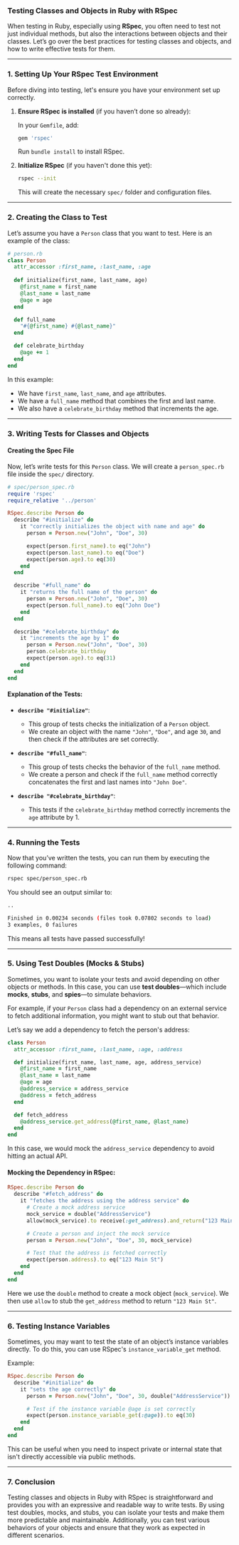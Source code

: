 ### **Testing Classes and Objects in Ruby with RSpec**

When testing in Ruby, especially using **RSpec**, you often need to test not just individual methods, but also the interactions between objects and their classes. Let’s go over the best practices for testing classes and objects, and how to write effective tests for them.

---

### **1. Setting Up Your RSpec Test Environment**

Before diving into testing, let's ensure you have your environment set up correctly.

1. **Ensure RSpec is installed** (if you haven’t done so already):
   
   In your `Gemfile`, add:

   ```ruby
   gem 'rspec'
   ```

   Run `bundle install` to install RSpec.

2. **Initialize RSpec** (if you haven't done this yet):

   ```bash
   rspec --init
   ```

   This will create the necessary `spec/` folder and configuration files.

---

### **2. Creating the Class to Test**

Let’s assume you have a `Person` class that you want to test. Here is an example of the class:

```ruby
# person.rb
class Person
  attr_accessor :first_name, :last_name, :age
  
  def initialize(first_name, last_name, age)
    @first_name = first_name
    @last_name = last_name
    @age = age
  end

  def full_name
    "#{@first_name} #{@last_name}"
  end

  def celebrate_birthday
    @age += 1
  end
end
```

In this example:
- We have `first_name`, `last_name`, and `age` attributes.
- We have a `full_name` method that combines the first and last name.
- We also have a `celebrate_birthday` method that increments the age.

---

### **3. Writing Tests for Classes and Objects**

#### **Creating the Spec File**

Now, let’s write tests for this `Person` class. We will create a `person_spec.rb` file inside the `spec/` directory.

```ruby
# spec/person_spec.rb
require 'rspec'
require_relative '../person'

RSpec.describe Person do
  describe "#initialize" do
    it "correctly initializes the object with name and age" do
      person = Person.new("John", "Doe", 30)

      expect(person.first_name).to eq("John")
      expect(person.last_name).to eq("Doe")
      expect(person.age).to eq(30)
    end
  end

  describe "#full_name" do
    it "returns the full name of the person" do
      person = Person.new("John", "Doe", 30)
      expect(person.full_name).to eq("John Doe")
    end
  end

  describe "#celebrate_birthday" do
    it "increments the age by 1" do
      person = Person.new("John", "Doe", 30)
      person.celebrate_birthday
      expect(person.age).to eq(31)
    end
  end
end
```

#### **Explanation of the Tests**:

- **`describe "#initialize"`**:
  - This group of tests checks the initialization of a `Person` object.
  - We create an object with the name `"John"`, `"Doe"`, and age `30`, and then check if the attributes are set correctly.
  
- **`describe "#full_name"`**:
  - This group of tests checks the behavior of the `full_name` method.
  - We create a person and check if the `full_name` method correctly concatenates the first and last names into `"John Doe"`.

- **`describe "#celebrate_birthday"`**:
  - This tests if the `celebrate_birthday` method correctly increments the `age` attribute by 1.

---

### **4. Running the Tests**

Now that you’ve written the tests, you can run them by executing the following command:

```bash
rspec spec/person_spec.rb
```

You should see an output similar to:

```bash
..

Finished in 0.00234 seconds (files took 0.07802 seconds to load)
3 examples, 0 failures
```

This means all tests have passed successfully!

---

### **5. Using Test Doubles (Mocks & Stubs)**

Sometimes, you want to isolate your tests and avoid depending on other objects or methods. In this case, you can use **test doubles**—which include **mocks**, **stubs**, and **spies**—to simulate behaviors.

For example, if your `Person` class had a dependency on an external service to fetch additional information, you might want to stub out that behavior.

Let’s say we add a dependency to fetch the person's address:

```ruby
class Person
  attr_accessor :first_name, :last_name, :age, :address

  def initialize(first_name, last_name, age, address_service)
    @first_name = first_name
    @last_name = last_name
    @age = age
    @address_service = address_service
    @address = fetch_address
  end

  def fetch_address
    @address_service.get_address(@first_name, @last_name)
  end
end
```

In this case, we would mock the `address_service` dependency to avoid hitting an actual API.

#### **Mocking the Dependency in RSpec**:

```ruby
RSpec.describe Person do
  describe "#fetch_address" do
    it "fetches the address using the address service" do
      # Create a mock address service
      mock_service = double("AddressService")
      allow(mock_service).to receive(:get_address).and_return("123 Main St")

      # Create a person and inject the mock service
      person = Person.new("John", "Doe", 30, mock_service)

      # Test that the address is fetched correctly
      expect(person.address).to eq("123 Main St")
    end
  end
end
```

Here we use the `double` method to create a mock object (`mock_service`). We then use `allow` to stub the `get_address` method to return `"123 Main St"`.

---

### **6. Testing Instance Variables**

Sometimes, you may want to test the state of an object’s instance variables directly. To do this, you can use RSpec's `instance_variable_get` method.

Example:

```ruby
RSpec.describe Person do
  describe "#initialize" do
    it "sets the age correctly" do
      person = Person.new("John", "Doe", 30, double("AddressService"))

      # Test if the instance variable @age is set correctly
      expect(person.instance_variable_get(:@age)).to eq(30)
    end
  end
end
```

This can be useful when you need to inspect private or internal state that isn't directly accessible via public methods.

---

### **7. Conclusion**

Testing classes and objects in Ruby with RSpec is straightforward and provides you with an expressive and readable way to write tests. By using test doubles, mocks, and stubs, you can isolate your tests and make them more predictable and maintainable. Additionally, you can test various behaviors of your objects and ensure that they work as expected in different scenarios.
